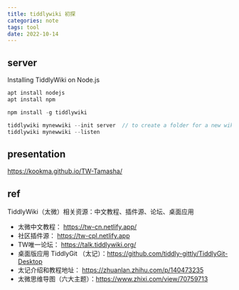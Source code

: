 ```yaml
---
title: tiddlywiki 初探
categories: note
tags: tool
date: 2022-10-14
---
```


## server

Installing TiddlyWiki on Node.js

```js
apt install nodejs
apt install npm

npm install -g tiddlywiki

tiddlywiki mynewwiki --init server  // to create a folder for a new wiki that includes server-related components
tiddlywiki mynewwiki --listen
```

## presentation

https://kookma.github.io/TW-Tamasha/

## ref

TiddlyWiki（太微）相关资源：中文教程、插件源、论坛、桌面应用

- 太微中文教程： https://tw-cn.netlify.app/
- 社区插件源： https://tw-cpl.netlify.app
- TW唯一论坛： https://talk.tiddlywiki.org/
- 桌面版应用 TiddlyGit （太记）：https://github.com/tiddly-gittly/TiddlyGit-Desktop
- 太记介绍和教程地址： https://zhuanlan.zhihu.com/p/140473235
- 太微思维导图（六大主题）：https://www.zhixi.com/view/70759713
